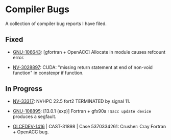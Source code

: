 # Compiler Bugs

A collection of compiler bug reports I have filed.

## Fixed

* [GNU-106643](GNU-106643/): [gfortran + OpenACC] Allocate in module causes refcount error.

* [NV-3028897](NV-3028897/): CUDA: "missing return statement at end of non-void function" in constexpr if function.

## In Progress

* [NV-33317](NV-33317/): NVHPC 22.5 fort2 TERMINATED by signal 11.

* [GNU-108895](GNU-108895/): [13.0.1 (exp)] Fortran + gfx90a `!$acc update device` produces a segfault.

* [OLCFDEV-1416](OLCFDEV-1416/) | CAST-31898 | Case 5370334261: Crusher: Cray Fortran + OpenACC bug.
